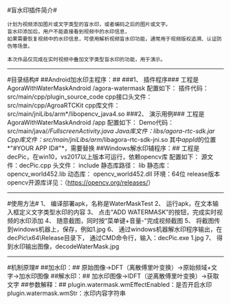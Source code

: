 #盲水印插件简介#

	计划为视频添加图片或文字类型的盲水印，或者编码之后的图片或文字。
	盲水印添加后，用户不能直接看到视频中的水印信息，
	如果需要恢复视频中的水印信息，可使用解析视频盲水印功能，通常用于视频版权追溯、认证防伪等场景。

	本次作品仅完成在实时视频中叠加文字类型盲水印的功能，用于演示。
***
#目录结构#
##Android加水印主程序：##
###1、	插件程序###
	工程是AgoraWithWaterMaskAndroid /agora-watermask
	配置如下：
		插件代码：src/main/cpp/plugin_source_code
		cpp接口头文件：src/main/cpp/AgroaRTCKit
		cpp库文件：src/main/jniLibs/arm*/libopencv_java4.so
###2、	演示用例###
	工程是AgoraWithWaterMaskAndroid /app
	配置如下：
		Demo代码：src/main/java/*/FullscreenActivity.java
		Java库文件：libs/agora-rtc-sdk.jar		
		Cpp库文件：src/main/jniLibs/arm*/libagora-rtc-sdk-jni.so
其中*appId*的位置*"#YOUR APP ID#"*，需要替换
##Windows解水印辅程序：##
	工程是decPic，在win10，vs2017以上版本可运行，依赖opencv库
	配置如下：
		源文件：decPic.cpp
		头文件： include
		静态库路径： lib
		静态库：opencv_world452.lib
		动态库： opencv_world452.dll
		环境：64位 release版本 
opencv开源库详见：（<https://opencv.org/releases/>）
***
#使用方法#
	1、	编译部署apk，名称是WaterMaskTest
	2、	运行apk，在文本输入框定义文字类型水印的内容
	3、	点击“ADD WATERMASK”的按钮，完成实时视频的水印添加
	4、	随意截图，同时按“菜单键+音量-”完成视频截图
	5、	将截图传到windows机器上，保存，例如1.jpg
	6、	通过windows机器解水印程序输出，在decPic\x64\Release目录下，
		通过CMD命令行，输入：decPic.exe 1.jpg
	7、	得到水印输出图像，decodeWaterMask.jpg
***
#机制原理#
##加水印：##
	原始图像->DFT（离散傅里叶变换）->原始频域+文字->加水印图像
##解水印：##
	加水印图像->IDFT（逆离散傅里叶变换）->获取文字
##参数解释：##
	plugin.watermask.wmEffectEnabled：是否开启水印
	plugin.watermask.wmStr：水印内容字符串
